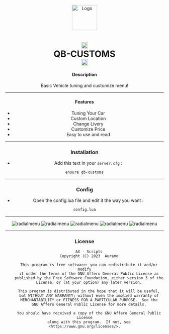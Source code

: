 


<!-- PROJECT LOGO -->
<br />
<div align="center">
  <a href="https://github.com/othneildrew/Best-README-Template">
    <img src="https://i.imgur.com/nhZsEJA.png" alt="Logo" width="80" height="80">
  </a>

 <h1 align='center'><center><img src="https://parsefiles.back4app.com/JPaQcFfEEQ1ePBxbf6wvzkPMEqKYHhPYv8boI1Rc/6f1917495f9c3478d2b2c2fae06e2f58_DTeSkwYGbO.png" alt="what image shows" height="20" width="20"></center>   QB-CUSTOMS   <center><img src="https://parsefiles.back4app.com/JPaQcFfEEQ1ePBxbf6wvzkPMEqKYHhPYv8boI1Rc/6f1917495f9c3478d2b2c2fae06e2f58_DTeSkwYGbO.png" alt="what image shows" height="20" width="20"></center></a></h1>









#### Description

Basic Vehicle tuning and customize menu!

---

#### Features



- Tuning Your Car
- Custom Location
- Change Livery
- Customize Price
- Easy to use and read

---

### Installation

- Add this text in your `server.cfg` :

```
ensure qb-customs
```

---

### Config

- Open the config.lua file and edit it the way you want :

```
config.lua
```
---
![radialmenu](https://i.imgur.com/g6HarnQ.jpeg)
![radialmenu](https://i.imgur.com/ZDg5j10.jpeg)
![radialmenu](https://i.imgur.com/p5TWrQP.jpeg)
![radialmenu](https://i.imgur.com/o6RtZsY.jpeg)
![radialmenu](https://i.imgur.com/LgnYG05.jpeg)

---



### License

```
    AX - Scripts
    Copyright (C) 2023  Auramo

    This program is free software: you can redistribute it and/or modify
    it under the terms of the GNU Affero General Public License as
    published by the Free Software Foundation, either version 3 of the
    License, or (at your option) any later version.

    This program is distributed in the hope that it will be useful,
    but WITHOUT ANY WARRANTY; without even the implied warranty of
    MERCHANTABILITY or FITNESS FOR A PARTICULAR PURPOSE.  See the
    GNU Affero General Public License for more details.

    You should have received a copy of the GNU Affero General Public License
    along with this program.  If not, see <https://www.gnu.org/licenses/>.
```
